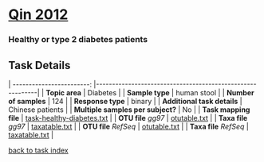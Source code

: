 # [Qin 2012]( ../docs/qin2012.html )
### Healthy or type 2 diabetes patients

## Task Details
| ------------------------: |-----------------------------------------------------------|
| **Topic area**                | Diabetes                                                |
| **Sample type**               | human stool                                         |
| **Number of samples**         | 124                                         |
| **Response type**             | binary                                           |
| **Additional task details**   | Chinese patients                                  |
| **Multiple samples per subject?** | No |
| **Task mapping file**         | [task-healthy-diabetes.txt](../datasets/qin2012/task-healthy-diabetes.txt)                                 |
| **OTU file** *gg97*           | [otutable.txt](.NA)                             |
| **Taxa file** *gg97*          | [taxatable.txt](.NA)                          |
| **OTU file** *RefSeq*         | [otutable.txt](../datasets/qin2012/otutable.txt)                    |
| **Taxa file** *RefSeq*        | [taxatable.txt](../datasets/qin2012/taxatable.txt)                  |


[back to task index](../README.md)